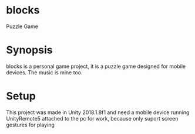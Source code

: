 # blocks
Puzzle Game


# Synopsis
blocks is a personal game project, it is a puzzle game designed for mobile devices. The music is mine too. 


Setup
======
This project was made in Unity 2018.1.8f1 and need a mobile device running UnityRemote5 attached to the pc for work, because only suport screen gestures for playing
